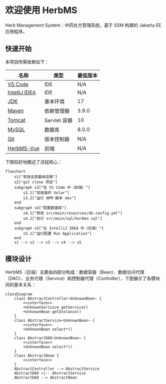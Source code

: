 # 欢迎使用 HerbMS

Herb Management System：中药处方管理系统，基于 SSM 构建的 Jakarta EE 应用程序。

## 快速开始

本项目所需依赖如下：

| 名称                                                             | 类型         | 最低版本  |
|----------------------------------------------------------------|------------|-------|
| [VS Code](https://code.visualstudio.com/#alt-downloads)        | IDE        | N/A   |
| [IntelliJ IDEA](https://www.jetbrains.com/zh-cn/idea/download) | IDE        | N/A   |
| [JDK](https://www.oracle.com/cn/java/technologies/downloads/)  | 基本环境       | 17    |
| [Maven](https://maven.apache.org/download.cgi)                 | 依赖管理器      | 3.9.0 |
| [Tomcat](https://tomcat.apache.org/download-10.cgi)            | Servlet 容器 | 10    |
| [MySQL](https://dev.mysql.com/downloads/mysql/)                | 数据库        | 8.0.0 |
| [Git](https://git-scm.com/download/)                           | 版本控制器      | N/A   |
| [HerbMS-Vue](https://github.com/pen-yo/HerbMS-Vue)             | 前端         | N/A   |

下图较好地概述了流程核心：

```mermaid
flowchart
    s1["安装全部基础设施"]
    s2["git clone 项目"]
    subgraph s3["在 VS Code 中（前端）"]
        s3.1["安装插件 Volar"]
        s3.2["运行 NPM 脚本 dev"]
    end
    subgraph s4["配置数据库"]
        s4.1["修改 src/main/resources/db.config.yml"]
        s4.2["执行 src/main/sql/herbms.sql"]
    end
    subgraph s5["在 IntelliJ IDEA 中（后端）"]
        s5.1["运行配置 Run Application"]
    end
    s1 --> s2 --> s3 --> s4 --> s5
```

## 模块设计

HerbMS（后端）主要由四部分构成：数据容器（Bean）、数据访问代理（DAO）、业务代理（Service）和控制器代理（Controller），下图展示了各模块间的基本关系：

```mermaid
classDiagram
    class AbstractController~UnknownBean~ {
        <<interface>>
        +UnknownSerivice getService()
        +UnknownBean getInstance()
    }
    class AbstractService~UnknownBean~ {
        <<interface>>
        +UnknownBean select*()
    }
    class AbstractDAO~UnknownBean~ {
        <<interface>>
        +UnknownBean select*()
    }
    class AbstractBean {
        <<interface>>
    }
    AbstractController --> AbstractService
    AbstractDAO <|-- AbstractService
    AbstractDAO --> AbstractBean
```
